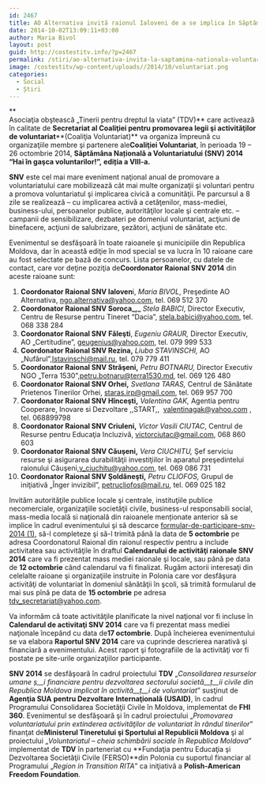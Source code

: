 ```yaml
---
id: 2467
title: AO Alternativa invită raionul Ialoveni de a se implica în Săptămîna Națională a Voluntariatului
date: 2014-10-02T13:09:11+03:00
author: Maria Bivol
layout: post
guid: http://costestitv.info/?p=2467
permalink: /stiri/ao-alternativa-invita-la-saptamina-nationala-voluntariatului/
image: /costestitv/wp-content/uploads//2014/10/voluntariat.png
categories:
  - Social
  - Știri
---
```

**  
Asociaţia obştească „Tinerii pentru dreptul la viata” (TDV)** care activează în calitate de **Secretariat al Coaliţiei pentru promovarea legii şi activităţilor de voluntariat****(Coaliţia Voluntariat)** va organiza împreună cu organizaţiile membre şi partenere ale**Coaliţiei Voluntariat**, în perioada 19 – 26 octombrie 2014, **Săptămâna Na****ț****ională a Voluntariatului (SNV) 2014 “Hai în gaşca voluntarilor!”,** **edi****ț****ia a VIII-a.**<!--more-->

**SNV** este cel mai mare eveniment naţional anual de promovare a voluntariatului care mobilizează cât mai multe organizaţii şi voluntari pentru a promova voluntariatul şi implicarea civică a comunităţii. Pe parcursul a 8 zile se realizează – cu implicarea activă a cetăţenilor, mass-mediei, business-ului, persoanelor publice, autorităţilor locale şi centrale etc. – campanii de sensibilizare, dezbateri pe domeniul voluntariat, acţiuni de binefacere, acţiuni de salubrizare, şezători, acţiuni de sănătate etc.

Evenimentul se desfăşoară în toate raioanele şi municipiile din Republica Moldova, dar în această ediţie în mod special se va lucra în 10 raioane care au fost selectate pe bază de concurs. Lista persoanelor, cu datele de contact, care vor deţine poziţia de**Coordonator Raional SNV 2014** din aceste raioane sunt:

  1. **Coordonator Raional SNV Ialoven**i, _Maria BIVOL_, Preşedinte AO Alternativa, [ngo.alternativa@yahoo.com](http://tdvmoldova.wordpress.com/2014/09/25/invitatie-de-implicare-in-saptamana-nationala-a-voluntariatului-snv-2014/ngo.alternativa@yahoo.com), tel. 069 512 370
  2. **Coordonator Raional SNV Soroca_,_** _Stela BABICI_, Director Executiv, Centru de Resurse pentru Tineret “Dacia”, [stela.babici@yahoo.com](http://tdvmoldova.wordpress.com/2014/09/25/invitatie-de-implicare-in-saptamana-nationala-a-voluntariatului-snv-2014/babici@yahoo.com), tel. 068 338 284
  3. **Coordonator Raional SNV** **Făleşti**, _Eugeniu GRAUR,_ Director Executiv, AO „Certitudine”, [geugenius@yahoo.com](http://tdvmoldova.wordpress.com/2014/09/25/invitatie-de-implicare-in-saptamana-nationala-a-voluntariatului-snv-2014/geugenius@yahoo.com), tel. 079 999 533
  4. **Coordonator Raional SNV Rezina,** _Liuba STAVINSCHI,_ AO „Nufărul”,[Istavinschi@mail.ru](http://tdvmoldova.wordpress.com/2014/09/25/invitatie-de-implicare-in-saptamana-nationala-a-voluntariatului-snv-2014/Istavinschi@mail.ru), tel. 079 779 411
  5. **Coordonator Raional SNV Străşeni,** _Petru BOTNARU,_ Director Executiv NGO „Terra 1530”,[petru.botnaru@terra1530.md](http://tdvmoldova.wordpress.com/2014/09/25/invitatie-de-implicare-in-saptamana-nationala-a-voluntariatului-snv-2014/petru.botnaru@terra1530.md), tel. 069 126 480
  6. **Coordonator Raional SNV Orhei,** _Svetlana TARAS,_ Centrul de Sănătate Prietenos Tinerilor Orhei, [staras.irp@gmail.com](http://tdvmoldova.wordpress.com/2014/09/25/invitatie-de-implicare-in-saptamana-nationala-a-voluntariatului-snv-2014/staras.irp@gmail.com), tel. 069 957 700
  7. **Coordonator Raional SNV Hînceşti,** _Valentina GAK,_ Agentia pentru Cooperare, Inovare si Dezvoltare ,,START,,  [valentinagak@yahoo.com](http://tdvmoldova.wordpress.com/2014/09/25/invitatie-de-implicare-in-saptamana-nationala-a-voluntariatului-snv-2014/staras.irp@gmail.com) , tel. 068899798
  8. **Coordonator Raional SNV Criuleni,** _Victor Vasili CIUTAC_, Centrul de Resurse pentru Educaţia Incluzivă, [victorciutac@gmail.com](http://tdvmoldova.wordpress.com/2014/09/25/invitatie-de-implicare-in-saptamana-nationala-a-voluntariatului-snv-2014/victorciutac@gmail.com), 068 860 603
  9. **Coordonator Raional SNV Căuşeni,** _Vera CIUCHITU,_ Şef serviciu resurse şi asigurarea durabilităţii investiţiilor în aparatul preşedintelui raionului Căuşeni,[v_ciuchitu@yahoo.com](http://tdvmoldova.wordpress.com/2014/09/25/invitatie-de-implicare-in-saptamana-nationala-a-voluntariatului-snv-2014/v_ciuchitu@yahoo.com), tel. 069 086 731
 10. **Coordonator Raional SNV Şoldăneşti,** _Petru CLIOFOS,_ Grupul de iniţiativă „Înger invizibil”, [petrucliofos@mail.ru](http://tdvmoldova.wordpress.com/2014/09/25/invitatie-de-implicare-in-saptamana-nationala-a-voluntariatului-snv-2014/petrucliofos@mail.ru), tel. 069 025 182

Invităm autorităţile publice locale şi centrale, instituţiile publice necomerciale, organizaţiile societăţii civile, business-ul responsabili social, mass-media locală si naţională din raioanele menționate anterior să se implice în cadrul evenimentului şi să descarce [formular-de-participare-snv-2014 (1)](/costestitv/wp-content/uploads//2014/10/formular-de-participare-snv-2014-1.docx), să-l completeze şi să-l trimită până la data de **5 octombrie** pe adresa Coordonatorul Raional din raionul respectiv pentru a include activitatea sau activităţile în draftul **Calendarului de activităţi raionale SNV 2014** care va fi prezentat mass mediei raionale şi locale, sau până pe data de **12 octombrie** când calendarul va fi finalizat. Rugăm actorii interesaţi din celelalte raioane şi organizaţiile instruite in Polonia care vor desfăşura activităţi de voluntariat în domeniul sănătăţii în şcoli, să trimită formularul de mai sus pînă pe data de **15 octombrie** pe adresa [tdv_secretariat@yahoo.com](http://tdvmoldova.wordpress.com/2014/09/25/invitatie-de-implicare-in-saptamana-nationala-a-voluntariatului-snv-2014/tdv_secretariat@yahoo.com).

Va informăm că toate activităţile planificate la nivel naţional vor fi incluse în **Calendarul de activitaţi SNV 2014** care va fi prezentat mass mediei naţionale începând cu data de**17 octombrie**. După încheierea evenimentului se va elabora **Raportul SNV 2014** care va cuprinde descrierea narativă şi financiară a evenimentului. Acest raport şi fotografiile de la activităţi vor fi postate pe site-urile organizaţiilor participante.

**SNV 2014** se desfăşoară în cadrul proiectului **TDV** „_Consolidarea resurselor umane_ _ș__i financiare pentru dezvoltarea sectorului societă__ț__ii civile din Republica Moldova implicat în activită__ț__i de voluntariat_” susţinut de **Agenţia SUA** **pentru Dezvoltare Internaţională (USAID)**, în cadrul Programului Consolidarea Societăţii Civile în Moldova, implementat de **FHI** **360**. Evenimentul se desfăşoară şi în cadrul proiectului „_Promovarea voluntariatului prin extinderea activităţilor de voluntariat în rândul tinerilor_” finanţat de**Ministerul Tineretului şi Sportului al Republicii Moldova** şi al proiectului „_Voluntariatul – cheia schimbării sociale în Republica Moldova_” implementat de **TDV** în parteneriat cu **Fundaţia pentru Educaţia şi Dezvoltarea Societăţii Civile (FERSO)**din Polonia cu suportul financiar al Programului „_Region in Transition RITA_” ca iniţiativă a **Polish-American Freedom Foundation**.
